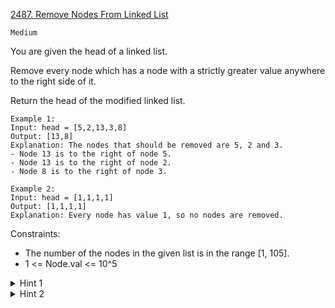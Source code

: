 [2487. Remove Nodes From Linked List](https://leetcode.com/problems/remove-nodes-from-linked-list/)

`Medium`

You are given the head of a linked list.

Remove every node which has a node with a strictly greater value anywhere to the right side of it.

Return the head of the modified linked list.

```
Example 1:
Input: head = [5,2,13,3,8]
Output: [13,8]
Explanation: The nodes that should be removed are 5, 2 and 3.
- Node 13 is to the right of node 5.
- Node 13 is to the right of node 2.
- Node 8 is to the right of node 3.

Example 2:
Input: head = [1,1,1,1]
Output: [1,1,1,1]
Explanation: Every node has value 1, so no nodes are removed.
```

Constraints:

- The number of the nodes in the given list is in the range [1, 105].
- 1 <= Node.val <= 10^5

<details>
<summary>Hint 1</summary>

Iterate on nodes in reversed order.
</details>

<details>
<summary>Hint 2</summary>

When iterating in reversed order, save the maximum value that was passed before.
</details>